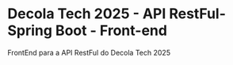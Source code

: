 # Decola Tech 2025 - API RestFul-Spring Boot - Front-end
 FrontEnd para a API RestFul do Decola Tech 2025
